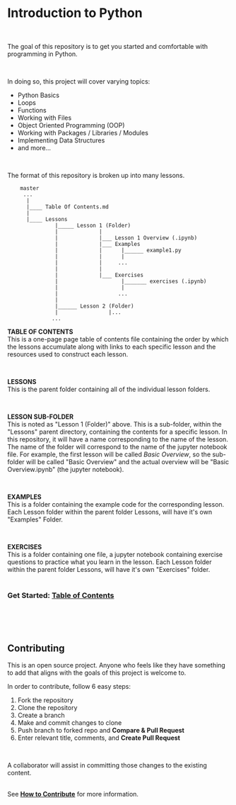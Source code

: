 # Introduction to Python

<br>

The goal of this repository is to get you started and comfortable with programming in Python.

<br>

In doing so, this project will cover varying topics:<br>
- Python Basics
- Loops
- Functions
- Working with Files
- Object Oriented Programming (OOP)
- Working with Packages / Libraries / Modules
- Implementing Data Structures
- and more...

<br>

The format of this repository is broken up into many lessons. 
        
        master
         ...
          |
          |____ Table Of Contents.md
          |
          |____ Lessons
                   |_____ Lesson 1 (Folder) 
                   |             |
                   |             |___ Lesson 1 Overview (.ipynb)
                   |             |___ Examples
                   |             |      |______ example1.py
                   |             |      |
                   |             |     ...
                   |             |
                   |             |___ Exercises
                   |                    |_______ exercises (.ipynb)
                   |                    |
                   |                   ...
                   |
                   |______ Lesson 2 (Folder)
                   |                |...
                  ...    
                  
                  
**TABLE OF CONTENTS**<br>
This is a one-page page table of contents file containing the order by which the lessons accumulate along with links to each specific lesson and the resources used to construct each lesson. 

<br>

**LESSONS**<br>
This is the parent folder containing all of the individual lesson folders. 

<br>

**LESSON SUB-FOLDER**<br>
This is noted as "Lesson 1 (Folder)" above. This is a sub-folder, within the "Lessons" parent directory, containing the contents for a specific lesson. In this repository, it will have a name corresponding to the name of the lesson. The name of the folder will correspond to the name of the jupyter notebook file. For example,
the first lesson will be called *Basic Overview*, so the sub-folder will be called "Basic Overview" and the actual overview will be "Basic Overview.ipynb" (the jupyter notebook).

<br>

**EXAMPLES**<br>
This is a folder containing the example code for the corresponding lesson. Each Lesson folder within the parent folder Lessons, will have it's own "Examples" Folder. 

<br>

**EXERCISES**<br>
This is a folder containing one file, a jupyter notebook containing exercise questions to practice what you learn in the lesson. Each Lesson folder within the parent folder Lessons, will have it's own "Exercises" folder. 
<br><br>
### Get Started: [Table of Contents](https://github.com/pekkalacd/Introduction-to-Python/blob/master/Table%20Of%20Contents.md)

<br><br><br>

## Contributing

This is an open source project. Anyone who feels like they have something to add that aligns with the goals of this project is welcome to. <br>

In order to contribute, follow 6 easy steps:

1. Fork the repository
2. Clone the repository
3. Create a branch
4. Make and commit changes to clone
5. Push branch to forked repo and **Compare & Pull Request**
6. Enter relevant title, comments, and **Create Pull Request**
<br>

A collaborator will assist in committing those changes to the existing content.<br><br>

See [**How to Contribute**](https://github.com/pekkalacd/Introduction-to-Python/blob/master/Contributing.md) for more information. 










